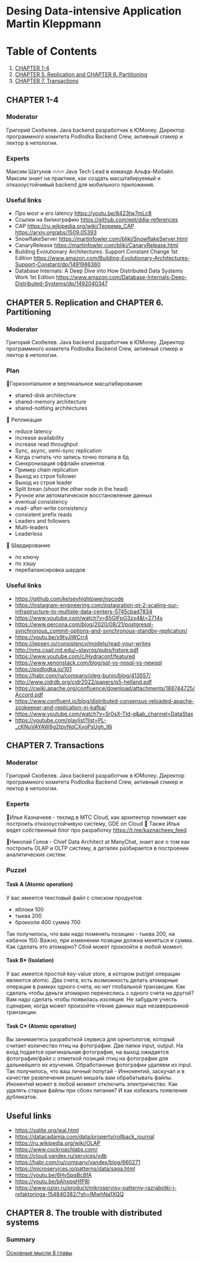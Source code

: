 # Desing Data-intensive Application Martin Kleppmann

# Table of Contents
1. [CHAPTER 1-4](#chapter-1-4)
2. [CHAPTER 5. Replication and CHAPTER 6. Partitioning](#chapter-5-replication-and-chapter-6-partitioning)
3. [CHAPTER 7. Transactions](#chapter-7-transactions)

## CHAPTER 1-4
### Moderator
Григорий Скобелев. Java backend разработчик в ЮMoney. Директор программного комитета Podlodka Backend Crew, активный спикер и лектор в нетологии.
### Experts
Максим Шатунов 🔥🔥🔥
Java Tech Lead в команде Альфа-Мобайл. Максим знает на практике, как создать масштабируемый и отказоустойчивый backend для мобильного приложения.
### Useful links
* Про мозг и его latency https://youtu.be/8423tw7mLc8
* Ссылки на билиографию https://github.com/ept/ddia-references
* CAP https://ru.wikipedia.org/wiki/Теорема_CAP https://arxiv.org/abs/1509.05393
* SnowflakeServer https://martinfowler.com/bliki/SnowflakeServer.html
* CanaryRelease https://martinfowler.com/bliki/CanaryRelease.html
* Building Evolutionary Architectures: Support Constant Change 1st Edition https://www.amazon.com/Building-Evolutionary-Architectures-Support-Constant/dp/1491986360
* Database Internals: A Deep Dive into How Distributed Data Systems Work 1st Edition https://www.amazon.com/Database-Internals-Deep-Distributed-Systems/dp/1492040347

## CHAPTER 5. Replication and CHAPTER 6. Partitioning
### Moderator
Григорий Скобелев. Java backend разработчик в ЮMoney. Директор программного комитета Podlodka Backend Crew, активный спикер и лектор в нетологии.
### Plan
📍Горизонтальное и вертикальное масштабирование
  + shared-disk architecture
  + shared-memory architecture
  + shared-nothing architectures
  
📍 Репликация
  + reduce latency
  + increase availability
  + increase read throughput
  + Sync, async, semi-sync replication
  + Когда считать что запись точно попала в бд
  + Синхронизация оффлайн клиентов
  + Пример chain replication
  + Выход из строя follower 
  + Выход из строя leader 
  + Split brean (shoot the other node in the head)
  + Ручное или автоматическое восстановление данных
  + eventual consistency
  + read- after-write consistency
  + consistent prefix reads
  + Leaders and followers
  + Multi-leaders
  + Leaderless 
  
📍 Шардирование 
  + по ключу 
  + по хэшу 
  + перебалансировка шардов
  
### Useful links 
+ https://github.com/kelseyhightower/nocode
+ https://instagram-engineering.com/instagration-pt-2-scaling-our-infrastructure-to-multiple-data-centers-5745cbad7834
+ https://www.youtube.com/watch?v=85GIFpG3zx4&t=2714s 
+ https://www.percona.com/blog/2020/08/21/postgresql-synchronous_commit-options-and-synchronous-standby-replication/
+ https://youtu.be/x9tvJjWCrr4
+ https://jepsen.io/consistency/models/read-your-writes
+ http://nms.csail.mit.edu/~stavros/pubs/hstore.pdf 
+ https://www.youtube.com/c/Hydraconf/featured
+ https://www.xenonstack.com/blog/sql-vs-nosql-vs-newsql
+ https://podlodka.io/101
+ https://habr.com/ru/company/oleg-bunin/blog/413557/
+ http://www.cidrdb.org/cidr2022/papers/p5-helland.pdf
+ https://cwiki.apache.org/confluence/download/attachments/188744725/Accord.pdf
+ https://www.confluent.io/blog/distributed-consensus-reloaded-apache-zookeeper-and-replication-in-kafka/
+ https://www.youtube.com/watch?v=Sr0sX-TId-g&ab_channel=DataStax
+ https://youtube.com/playlist?list=PL-_cKNuVAYAW8g2tpyNqCXvoPsUgh_l6i

## CHAPTER 7. Transactions
### Moderator
Григорий Скобелев. Java backend разработчик в ЮMoney. Директор программного комитета Podlodka Backend Crew, активный спикер и лектор в нетологии.
### Experts
📍Илья Казначеев - техлид в МТС Cloud, как архитектор понимает как построить отказоустойчивую систему, GDE on Cloud 🤩 Также Илья ведет собственный блог про разработку https://t.me/kaznacheev_feed 

📍Николай Голов - Chief Data Architect at ManyChat, знает все о том как построить OLAP и OLTP систему, в деталях разбирается в построении аналитических систем. 
### Puzzel 
#### Task A (Atomic operation)

У вас имеется текстовый файл с списком продуктов 
* яблоки 100
* тыква 200
* брокколи 400
сумма 700 

Так получилось, что вам надо поменять позицию - тыква 200, на кабачок 150. Важно, при изменении позиции должна меняться и сумма. Как сделать это атомарно? Сбой может произойти в любой момент.

#### Task B* (Isolation)
У вас имеется простой key-value store, в котором put/get операции являются atomic. Два счета, есть возможность делать атомарные операции в рамках одного счета, но нет глобальной транзакции. Как сделать чтобы деньги атомарно перенеслись с одного счета на другой? Вам надо сделать чтобы появилась изоляция. Не забудьте учесть сценарии, когда может произойти чтение данных еще незавершенной транзакции.

#### Task C* (Atomic operation)
Вы занимаетесь разработкой сервиса для орнитологов, который считает количество птиц на фотографии. Две папки input, output. На вход подается оригинальная фотография, на выход ожидается фотография/файл с отметкой позиций птиц на фотографии для дальнейшего их изучения. Обработанные фотографии удаляем из input. Так получилось, что ваш личный попугай - Иннокентий, заскучал и в качестве развлечения решил мешать вам обрабатывать файлы. Инокентий может в любой момент отключить электричество. Как удалять старые файлы при сбоях питания? И как избежать появления дубликатов.

## Useful links 
* https://sqlite.org/wal.html
* https://datacadamia.com/data/property/rollback_journal
* https://ru.wikipedia.org/wiki/OLAP
* https://www.cockroachlabs.com/
* https://cloud.yandex.ru/services/ydb
* https://habr.com/ru/company/yandex/blog/660271
* https://microservices.io/patterns/data/saga.html
* https://youtu.be/6HvSpqBc8fA
* https://youtu.be/bAhxpqHfP8I
* https://www.ozon.ru/product/mikroservisy-patterny-razrabotki-i-refaktoringa-154840382/?sh=IMwhNa1XQQ

## CHAPTER 8. The trouble with distributed systems

### Summary
[Основные мысли 8 главы](/desing-data-intensive-application/summary/08-The-trouble-with-distributed-systems.md)

